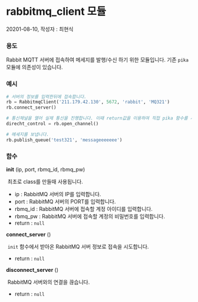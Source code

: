 # rabbitmq_client 모듈

20201-08-10, 작성자 : 최현식



### 용도

Rabbit MQTT 서버에 접속하여 메세지를 발행/수신 하기 위한 모듈입니다. 기존 `pika` 모듈에 의존성이 있습니다.



### 예시

```python
# 서버의 정보를 입력한뒤에 접속합니다.
rb = RabbitmqClient('211.179.42.130', 5672, 'rabbit', 'MQ321')
rb.connect_server()

# 통신채널을 열어 실제 통신을 진행합니다. 이때 return값을 이용하여 직접 pika 함수를 사용할 수 있습니다.
direcht_control = rb.open_channel()

# 메세지를 보냅니다.
rb.publish_queue('test321', 'messageeeeeee')
```



### 함수

__init__ (ip, port, rbmq_id, rbmq_pw)

​	최초로 class를 만들때 사용됩니다.

- ip : RabbitMQ 서버의 IP를 입력합니다.
- port : RabbitMQ 서버의 PORT를 입력합니다.
- rbmq_id : RabbitMQ 서버에 접속할 계정 아이디를 입력합니다.
- rbmq_pw : RabbitMQ 서버에 접속할 계정의 비밀번호를 입력합니다.
- return : `null`



__connect_server__ ()

​	`init` 함수에서 받아온 RabbitMQ 서버 정보로 접속을 시도합니다.

- return : `null`



__disconnect_server__ ()

​	RabbitMQ 서버와의 연결을 끊습니다.

- return : `null`







